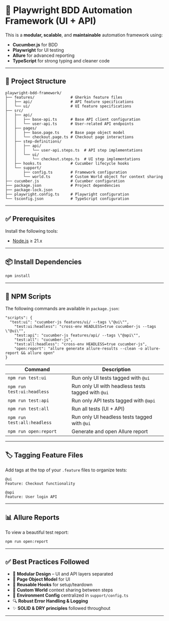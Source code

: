 # 🧪 Playwright BDD Automation Framework (UI + API)

This is a **modular, scalable**, and **maintainable** automation framework using:

- **Cucumber.js** for BDD
- **Playwright** for UI testing
- **Allure** for advanced reporting
- **TypeScript** for strong typing and cleaner code

---

## 📁 Project Structure

```
playwright-bdd-framework/
├── features/                # Gherkin feature files
│   ├── api/                 # API feature specifications
│   └── ui/                  # UI feature specifications
├── src/
│   ├── api/
│   │   ├── base-api.ts      # Base API client configuration
│   │   └── user-api.ts      # User-related API endpoints
│   ├── pages/
│   │   ├── base.page.ts     # Base page object model
│   │   └── checkout.page.ts # Checkout page interactions
│   ├── step-definitions/
│   │   ├── api/
│   │   │   └── user-api.steps.ts  # API step implementations
│   │   └── ui/
│   │       └── checkout.steps.ts  # UI step implementations
│   ├── hooks.ts             # Cucumber lifecycle hooks
│   └── support/
│       ├── config.ts        # Framework configuration
│       └── world.ts         # Custom World object for context sharing
├── cucumber.js              # Cucumber configuration
├── package.json             # Project dependencies
├── package-lock.json
├── playwright.config.ts     # Playwright configuration
└── tsconfig.json            # TypeScript configuration

```

---

## ✅ Prerequisites

Install the following tools:

- [Node.js](https://nodejs.org/) ≥ 21.x

---

## 📦 Install Dependencies

```bash
npm install
```

---

## 🚀 NPM Scripts

The following commands are available in `package.json`:

```
"scripts": {
  "test:ui": "cucumber-js features/ui/ --tags \"@ui\"",
    "test:ui:headless": "cross-env HEADLESS=true cucumber-js --tags \"@ui\"",
    "test:api": "cucumber-js features/api/ --tags \"@api\"",
    "test:all": "cucumber-js",
    "test:all:headless": "cross-env HEADLESS=true cucumber-js",
    "open:report": "allure generate allure-results --clean -o allure-report && allure open"
}
```

| Command                     | Description                                       |
| --------------------------- | ------------------------------------------------- |
| `npm run test:ui`           | Run only UI tests tagged with `@ui`               |
| `npm run test:ui:headless`  | Run only UI with headless tests tagged with `@ui` |
| `npm run test:api`          | Run only API tests tagged with `@api`             |
| `npm run test:all`          | Run all tests (UI + API)                          |
| `npm run test:all:headless` | Run only UI headless tests tagged with `@ui`      |
| `npm run open:report`       | Generate and open Allure report                   |

---

## 🏷️ Tagging Feature Files

Add tags at the top of your `.feature` files to organize tests:

```gherkin
@ui
Feature: Checkout functionality
```

```gherkin
@api
Feature: User login API
```

---

## 📊 Allure Reports

To view a beautiful test report:

```bash
npm run open:report
```

---

## ✅ Best Practices Followed

- 🔄 **Modular Design** – UI and API layers separated
- 🧱 **Page Object Model** for UI
- 🧪 **Reusable Hooks** for setup/teardown
- 📜 **Custom World** context sharing between steps
- 🔐 **Environment Config** centralized in `support/config.ts`
- 🔍 **Robust Error Handling & Logging**
- ✨ **SOLID & DRY principles** followed throughout


---

